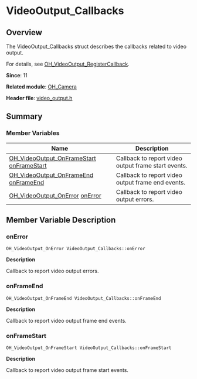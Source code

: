 # VideoOutput_Callbacks


## Overview

The VideoOutput_Callbacks struct describes the callbacks related to video output.

For details, see [OH_VideoOutput_RegisterCallback](_o_h___camera.md#oh_videooutput_registercallback).

**Since**: 11

**Related module**: [OH_Camera](_o_h___camera.md)

**Header file**: [video_output.h](video__output_8h.md)


## Summary


### Member Variables

| Name| Description| 
| -------- | -------- |
| [OH_VideoOutput_OnFrameStart](_o_h___camera.md#oh_videooutput_onframestart) [onFrameStart](#onframestart) | Callback to report video output frame start events.| 
| [OH_VideoOutput_OnFrameEnd](_o_h___camera.md#oh_videooutput_onframeend) [onFrameEnd](#onframeend) | Callback to report video output frame end events.| 
| [OH_VideoOutput_OnError](_o_h___camera.md#oh_videooutput_onerror) [onError](#onerror) | Callback to report video output errors.| 


## Member Variable Description


### onError

```
OH_VideoOutput_OnError VideoOutput_Callbacks::onError
```

**Description**

Callback to report video output errors.


### onFrameEnd

```
OH_VideoOutput_OnFrameEnd VideoOutput_Callbacks::onFrameEnd
```

**Description**

Callback to report video output frame end events.


### onFrameStart

```
OH_VideoOutput_OnFrameStart VideoOutput_Callbacks::onFrameStart
```

**Description**

Callback to report video output frame start events.

